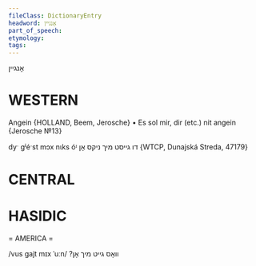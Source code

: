 ```yaml
---
fileClass: DictionaryEntry
headword: אָנגיין
part_of_speech: 
etymology: 
tags: 
---
```

אָנגיין

WESTERN
========

Angein {HOLLAND, Beem, Jerosche}
	•	Es sol mir, dir (etc.) nit angein {Jerosche №13}

dyˑ gʲéˑst mɔx nɩks óᶦ דו גייסט מיך ניקס אָן {WTCP, Dunajská Streda, 47179}

CENTRAL
========

HASIDIC
=======
= AMERICA = 

/vus gajt mɪx ˈuːn/ ?וואָס גייט מיך אָן